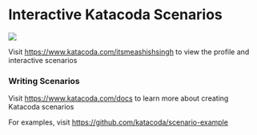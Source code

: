 # Interactive Katacoda Scenarios

[![](http://shields.katacoda.com/katacoda/itsmeashishsingh/count.svg)](https://www.katacoda.com/itsmeashishsingh "Get your profile on Katacoda.com")

Visit https://www.katacoda.com/itsmeashishsingh to view the profile and interactive scenarios

### Writing Scenarios
Visit https://www.katacoda.com/docs to learn more about creating Katacoda scenarios

For examples, visit https://github.com/katacoda/scenario-example

